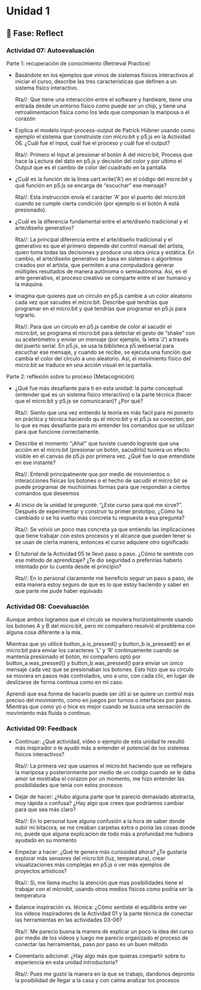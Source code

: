 # Unidad 1

## 🤔 Fase: Reflect

### Actividad 07: Autoevaluación

Parte 1: recuperación de conocimiento (Retrieval Practice)

- Basándote en los ejemplos que vimos de sistemas físicos interactivos al iniciar el curso, describe las tres características que definen a un sistema físico interactivo.

   Rta//: Que tiene una interacción entre el software y hardware, tiene una entrada desde un entorno fisico como puede ser un chip, y tiene una retroalimentacion fisica como los leds que componian la mariposa o el corazón

- Explica el modelo input-process-output de Patrick Hübner usando como ejemplo el sistema que construiste con micro:bit y p5.js en la Actividad 06. ¿Cuál fue el input, cuál fue el proceso y cuál fue el output?

   Rta//: Primero el Input	al presionar el botón A del micro:bit, Process que hace la Lectura del dato en p5.js y decisión del color y por ultimo el Output	que es el cambio de color del cuadrado en la pantalla

- ¿Cuál es la función de la línea uart.write('A') en el código del micro:bit y qué función en p5.js se encarga de “escuchar” ese mensaje?

  Rta//: Esta instrucción envía el carácter 'A' por el puerto del micro:bit cuando se cumple cierta condición (por ejemplo si el botón A está presionado).

- ¿Cuál es la diferencia fundamental entre el arte/diseño tradicional y el arte/diseño generativo?

   Rta//: La principal diferencia entre el arte/diseño tradicional y el generativo es que el primero depende del control manual del artista, quien toma todas las decisiones y produce una obra única y estática. En cambio, el arte/diseño generativo se basa en sistemas o algoritmos creados por el artista, que permiten a una computadora generar múltiples resultados de manera autónoma o semiautónoma. Así, en el arte generativo, el proceso creativo se comparte entre el ser humano y la máquina.

- Imagina que quieres que un círculo en p5.js cambie a un color aleatorio cada vez que sacudes el micro:bit. Describe qué tendrías que programar en el micro:bit y qué tendrías que programar en p5.js para lograrlo.

   Rta//: Para que un círculo en p5.js cambie de color al sacudir el micro:bit, se programa el micro:bit para detectar el gesto de “shake” con su acelerómetro y enviar un mensaje (por ejemplo, la letra ‘J’) a través del puerto serial. En p5.js, se usa la biblioteca p5.webserial para escuchar ese mensaje, y cuando se recibe, se ejecuta una función que cambia el color del círculo a uno aleatorio. Así, el movimiento físico del micro:bit se traduce en una acción visual en la pantalla.


Parte 2: reflexión sobre tu proceso (Metacognición)

- ¿Qué fue más desafiante para ti en esta unidad: la parte conceptual (entender qué es un sistema físico interactivo) o la parte técnica (hacer que el micro:bit y p5.js se comunicaran)? ¿Por qué?

  Rta//: Siento que una vez entiendo la teoria es más facil para mi ponerlo en práctica y técnica haciendo qu el micro:bit y el p5.js se conecten, por lo que es mas desafiante para mi entender los comandos que se utilizan para que funcione correctamente.

- Describe el momento “¡Aha!” que tuviste cuando lograste que una acción en el micro:bit (presionar un botón, sacudirlo) tuviera un efecto visible en el canvas de p5.js por primera vez. ¿Qué fue lo que entendiste en ese instante?

   Rta//: Entendi principalmente que por medio de movimientos o interacciones fisicas los botones o el hecho de sacudir el micro:bit se puede programar de muchisimas formas para que respondan a ciertos comandos que deseemos

- Al inicio de la unidad te pregunté: “¿Este curso para qué me sirve?”. Después de experimentar y construir tu primer prototipo, ¿Cómo ha cambiado o se ha vuelto más concreta tu respuesta a esa pregunta?

   Rta//: Se volvió un poco mas concreta ya que entiendo las implicaciones que tiene trabajar con estos procesos y el alcance que pueden tener si se usan de cierta manera, entonces el curso adquiere otro significado

- El tutorial de la Actividad 05 te llevó paso a paso. ¿Cómo te sentiste con ese método de aprendizaje? ¿Te dio seguridad o preferirías haberlo intentado por tu cuenta desde el principio?

  Rta//: En lo personal claramente me beneficio seguir un paso a paso, de esta manera estoy seguro de que es lo que estoy haciendo y saber en que parte me pude haber equivado

### Actividad 08: Coevaluación

Aunque ambos logramos que el círculo se moviera horizontalmente usando los botones A y B del micro:bit, pero mi compañero resolvió el problema con alguna cosa diferente a la mía.

Mientras que yo utilicé button_a.is_pressed() y button_b.is_pressed() en el micro:bit para enviar los caracteres 'L' y 'R' continuamente cuando se mantenía presionado el botón, mi compañero optó por button_a.was_pressed() y button_b.was_pressed() para enviar un único mensaje cada vez que se presionaban los botones. Esto hizo que su círculo se moviera en pasos más controlados, uno a uno, con cada clic, en lugar de deslizarse de forma continua como en mi caso.

Aprendí que esa forma de hacerlo puede ser útil si se quiere un control más preciso del movimiento, como en juegos por turnos o interfaces por pasos. Mientras que como yo o hice es mejor cuando se busca una sensación de movimiento más fluida o continuo.


### Actividad 09: Feedback

- Continuar: ¿Qué actividad, video o ejemplo de esta unidad te resultó más inspirador o te ayudó más a entender el potencial de los sistemas físicos interactivos?

  Rta//: La primera vez que usamos el micro:bit haciendo que se reflejara la mariposa y posteriormente por medio de un codigo cuando se le daba amor se mostraba el corazon por un momento, me hizo entender las posibilidades que tenia con estos procesos


- Dejar de hacer: ¿Hubo alguna parte que te pareció demasiado abstracta, muy rápida o confusa? ¿Hay algo que crees que podríamos cambiar para que sea más claro?

  Rta//: En lo personal tuve alguna confusión a la hora de saber donde subir mi bitacora, se me creaban carpetas extra o ponia las cosas donde no, puede que alguna explicacion de todo más a profunidad me hubiera ayudado en su momento


- Empezar a hacer: ¿Qué te genera más curiosidad ahora? ¿Te gustaría explorar más sensores del micro:bit (luz, temperatura), crear visualizaciones más complejas en p5.js o ver más ejemplos de proyectos artísticos?

  Rta//: Si, me llama mucho la atención que mas posibilidades tiene el trabajar con el microbit, usando otros medios físicos como podria ser la temperatura


- Balance inspiración vs. técnica: ¿Cómo sentiste el equilibrio entre ver los videos inspiradores de la Actividad 01 y la parte técnica de conectar las herramientas en las actividades 03-06?

  Rta//: Me parecio buena la manera de explicar un poco la idea del curso por medio de los videos y luego me parecio organizado el proceso de conectar las herramientas, paso por paso es un buen método


- Comentario adicional: ¿Hay algo más que quieras compartir sobre tu experiencia en esta unidad introductoria?

  Rta//: Pues me gustó la manera en la que se trabajo, dandonos depronto la posibilidad de llegar a la casa y con calma analizar los procesos


